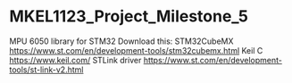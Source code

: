 # MKEL1123_Project_Milestone_5
MPU 6050 library for STM32
Download this:
STM32CubeMX https://www.st.com/en/development-tools/stm32cubemx.html
Keil C https://www.keil.com/
STLink driver https://www.st.com/en/development-tools/st-link-v2.html

